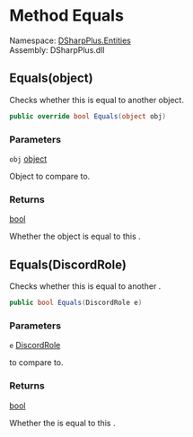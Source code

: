 # Method Equals

Namespace: [DSharpPlus.Entities](DSharpPlus.Entities.md)  
Assembly: DSharpPlus.dll

## <a id="DSharpPlus_Entities_DiscordRole_Equals_System_Object_"></a>Equals\(object\)

Checks whether this <xref href="DSharpPlus.Entities.DiscordRole" data-throw-if-not-resolved="false"></xref> is equal to another object.

```csharp
public override bool Equals(object obj)
```

### Parameters

`obj` [object](https://learn.microsoft.com/dotnet/api/system.object)

Object to compare to.

### Returns

[bool](https://learn.microsoft.com/dotnet/api/system.boolean)

Whether the object is equal to this <xref href="DSharpPlus.Entities.DiscordRole" data-throw-if-not-resolved="false"></xref>.

## <a id="DSharpPlus_Entities_DiscordRole_Equals_DSharpPlus_Entities_DiscordRole_"></a>Equals\(DiscordRole\)

Checks whether this <xref href="DSharpPlus.Entities.DiscordRole" data-throw-if-not-resolved="false"></xref> is equal to another <xref href="DSharpPlus.Entities.DiscordRole" data-throw-if-not-resolved="false"></xref>.

```csharp
public bool Equals(DiscordRole e)
```

### Parameters

`e` [DiscordRole](DSharpPlus.Entities.DiscordRole.md)

<xref href="DSharpPlus.Entities.DiscordRole" data-throw-if-not-resolved="false"></xref> to compare to.

### Returns

[bool](https://learn.microsoft.com/dotnet/api/system.boolean)

Whether the <xref href="DSharpPlus.Entities.DiscordRole" data-throw-if-not-resolved="false"></xref> is equal to this <xref href="DSharpPlus.Entities.DiscordRole" data-throw-if-not-resolved="false"></xref>.

